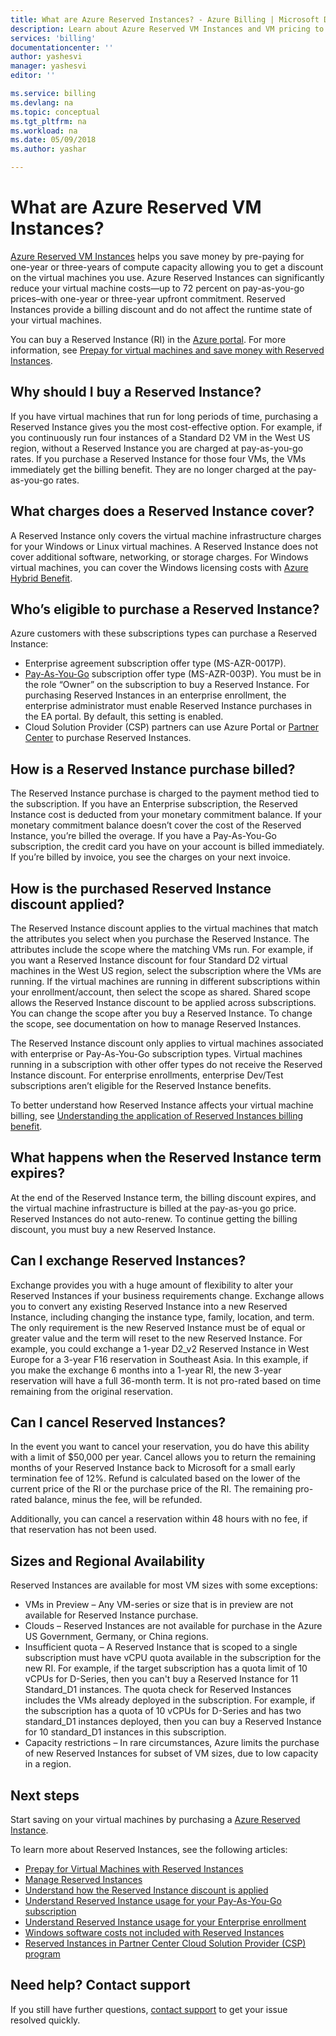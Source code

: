 ```yaml
---
title: What are Azure Reserved Instances? - Azure Billing | Microsoft Docs
description: Learn about Azure Reserved VM Instances and VM pricing to save on your virtual machines costs and get the best effective price.
services: 'billing'
documentationcenter: ''
author: yashesvi
manager: yashesvi
editor: ''

ms.service: billing
ms.devlang: na
ms.topic: conceptual
ms.tgt_pltfrm: na
ms.workload: na
ms.date: 05/09/2018
ms.author: yashar

---
```

# What are Azure Reserved VM Instances?
[Azure Reserved VM Instances](https://azure.microsoft.com/pricing/reserved-vm-instances) helps you save money by pre-paying for one-year or three-years of compute capacity allowing you to get a discount on the virtual machines you use. Azure Reserved Instances can significantly reduce your virtual machine costs—up to 72 percent on pay-as-you-go prices–with one-year or three-year upfront commitment. Reserved Instances provide a billing discount and do not affect the runtime state of your virtual machines.

You can buy a Reserved Instance (RI) in the [Azure portal](https://aka.ms/reservations). For more information, see [Prepay for virtual machines and save money with Reserved Instances](https://go.microsoft.com/fwlink/?linkid=861721).

## Why should I buy a Reserved Instance?
If you have virtual machines that run for long periods of time, purchasing a Reserved Instance gives you the most cost-effective option. For example, if you continuously run four instances of a Standard D2 VM in the West US region, without a Reserved Instance you are charged at pay-as-you-go rates. If you purchase a Reserved Instance for those four VMs, the VMs immediately get the billing benefit. They are no longer charged at the pay-as-you-go rates. 

## What charges does a Reserved Instance cover?
A Reserved Instance only covers the virtual machine infrastructure charges for your Windows or Linux virtual machines. A Reserved Instance does not cover additional software, networking, or storage charges. For Windows virtual machines, you can cover the Windows licensing costs with [Azure Hybrid Benefit](https://azure.microsoft.com/pricing/hybrid-benefit/).

## Who’s eligible to purchase a Reserved Instance?
Azure customers with these subscriptions types can purchase a Reserved Instance:
-	Enterprise agreement subscription offer type (MS-AZR-0017P).
-	[Pay-As-You-Go](https://azure.microsoft.com/offers/ms-azr-0003p/) subscription offer type (MS-AZR-003P). You must be in the role “Owner” on the subscription to buy a Reserved Instance. For purchasing Reserved Instances in an enterprise enrollment, the enterprise administrator must enable Reserved Instance purchases in the EA portal. By default, this setting is enabled.
-	Cloud Solution Provider (CSP) partners can use Azure Portal or [Partner Center](https://docs.microsoft.com/partner-center/azure-reservations) to purchase Reserved Instances.

## How is a Reserved Instance purchase billed?
The Reserved Instance purchase is charged to the payment method tied to the subscription. 
If you have an Enterprise subscription, the Reserved Instance cost is deducted from your monetary commitment balance. If your monetary commitment balance doesn’t cover the cost of the Reserved Instance, you’re billed the overage.
If you have a Pay-As-You-Go subscription, the credit card you have on your account is billed immediately. If you’re billed by invoice, you see the charges on your next invoice.

## How is the purchased Reserved Instance discount applied?
The Reserved Instance discount applies to the virtual machines that match the attributes you select when you purchase the Reserved Instance. The attributes include the scope where the matching VMs run. For example, if you want a Reserved Instance discount for four Standard D2 virtual machines in the West US region, select the subscription where the VMs are running. If the virtual machines are running in different subscriptions within your enrollment/account, then select the scope as shared. Shared scope allows the Reserved Instance discount to be applied across subscriptions. You can change the scope after you buy a Reserved Instance. To change the scope, see documentation on how to manage Reserved Instances.

The Reserved Instance discount only applies to virtual machines associated with enterprise or Pay-As-You-Go subscription types. Virtual machines running in a subscription with other offer types do not receive the Reserved Instance discount. For enterprise enrollments, enterprise Dev/Test subscriptions aren’t eligible for the Reserved Instance benefits.

To better understand how Reserved Instance affects your virtual machine billing, see [Understanding the application of Reserved Instances billing benefit](https://go.microsoft.com/fwlink/?linkid=863405).

## What happens when the Reserved Instance term expires?
At the end of the Reserved Instance term, the billing discount expires, and the virtual machine infrastructure is billed at the pay-as-you go price. Reserved Instances do not auto-renew. To continue getting the billing discount, you must buy a new Reserved Instance. 

## Can I exchange Reserved Instances?
Exchange provides you with a huge amount of flexibility to alter your Reserved Instances if your business requirements change. Exchange allows you to convert any existing Reserved Instance into a new Reserved Instance, including changing the instance type, family, location, and term. The only requirement is the new Reserved Instance must be of equal or greater value and the term will reset to the new Reserved Instance. For example, you could exchange a 1-year D2_v2 Reserved Instance in West Europe for a 3-year F16 reservation in Southeast Asia. In this example, if you make the exchange 6 months into a 1-year RI, the new 3-year reservation will have a full 36-month term. It is not pro-rated based on time remaining from the original reservation.

## Can I cancel Reserved Instances?
In the event you want to cancel your reservation, you do have this ability with a limit of $50,000 per year. Cancel allows you to return the remaining months of your Reserved Instance back to Microsoft for a small early termination fee of 12%. Refund is calculated based on the lower of the current price of the RI or the purchase price of the RI. The remaining pro-rated balance, minus the fee, will be refunded.

Additionally, you can cancel a reservation within 48 hours with no fee, if that reservation has not been used.

## Sizes and Regional Availability
Reserved Instances are available for most VM sizes with some exceptions:
- VMs in Preview – Any VM-series or size that is in preview are not available for Reserved Instance purchase.
- Clouds – Reserved Instances are not available for purchase in the Azure US Government, Germany, or China regions. 
- Insufficient quota – A Reserved Instance that is scoped to a single subscription must have vCPU quota available in the subscription for the new RI. For example, if the target subscription has a quota limit of 10 vCPUs for D-Series, then you can't buy a Reserved Instance for 11 Standard_D1 instances. The quota check for Reserved Instances includes the VMs already deployed in the subscription. For example, if the subscription has a quota of 10 vCPUs for D-Series and has two standard_D1 instances deployed, then you can buy a Reserved Instance for 10 standard_D1 instances in this subscription. 
- Capacity restrictions – In rare circumstances, Azure limits the purchase of new Reserved Instances for subset of VM sizes, due to low capacity in a region.

## Next steps
Start saving on your virtual machines by purchasing a [Azure Reserved Instance](https://go.microsoft.com/fwlink/?linkid=861721). 

To learn more about Reserved Instances, see the following articles:

- [Prepay for Virtual Machines with Reserved Instances](../virtual-machines/windows/prepay-reserved-vm-instances.md)
- [Manage Reserved Instances](billing-manage-reserved-vm-instance.md)
- [Understand how the Reserved Instance discount is applied](billing-understand-vm-reservation-charges.md)
- [Understand Reserved Instance usage for your Pay-As-You-Go subscription](billing-understand-reserved-instance-usage.md)
- [Understand Reserved Instance usage for your Enterprise enrollment](billing-understand-reserved-instance-usage-ea.md)
- [Windows software costs not included with Reserved Instances](billing-reserved-instance-windows-software-costs.md)
- [Reserved Instances in Partner Center Cloud Solution Provider (CSP) program](https://docs.microsoft.com/partner-center/azure-reservations)

## Need help? Contact support

If you still have further questions, [contact support](https://portal.azure.com/?#blade/Microsoft_Azure_Support/HelpAndSupportBlade) to get your issue resolved quickly.
